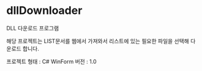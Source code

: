 # dllDownloader

DLL 다운로드 프로그램

해당 프로젝트는 LIST문서를 웹에서 가져와서 리스트에 있는 필요한 파일을 선택해 다운로드 합니다.

프로젝트 형태 : C# WinForm
버전 : 1.0
